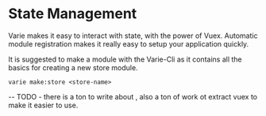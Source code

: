 # State Management

Varie makes it easy to interact with state, with the power of Vuex. Automatic module registration makes it really easy to setup your application quickly.

It is suggested to make a module with the Varie-Cli as it contains all the basics for creating a new store module.

`varie make:store <store-name>`

-- TODO - there is a ton to write about , also a ton of work ot extract vuex to make it easier to use.
